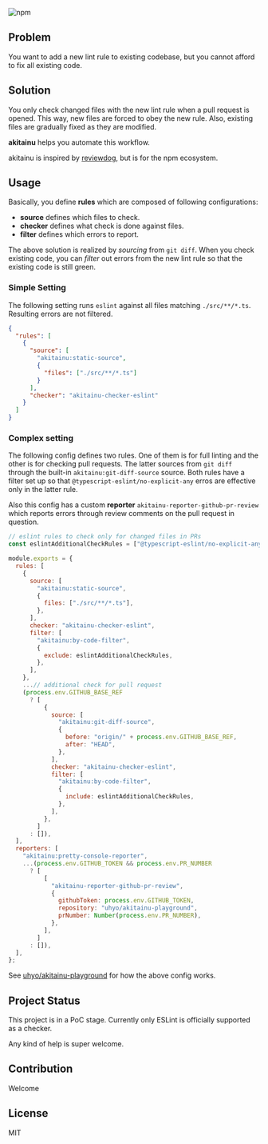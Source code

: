 ![npm](https://img.shields.io/npm/v/akitainu)

## Problem

You want to add a new lint rule to existing codebase, but you cannot afford to fix all existing code.

## Solution

You only check changed files with the new lint rule when a pull request is opened. This way, new files are forced to obey the new rule. Also, existing files are gradually fixed as they are modified.

**akitainu** helps you automate this workflow.

akitainu is inspired by [reviewdog](https://github.com/reviewdog/reviewdog), but is for the npm ecosystem.

## Usage

Basically, you define **rules** which are composed of following configurations:

- **source** defines which files to check.
- **checker** defines what check is done against files.
- **filter** defines which errors to report.

The above solution is realized by _sourcing_ from `git diff`. When you check existing code, you can _filter_ out errors from the new lint rule so that the existing code is still green.

### Simple Setting

The following setting runs `eslint` against all files matching `./src/**/*.ts`. Resulting errors are not filtered.

```json
{
  "rules": [
    {
      "source": [
        "akitainu:static-source",
        {
          "files": ["./src/**/*.ts"]
        }
      ],
      "checker": "akitainu-checker-eslint"
    }
  ]
}
```

### Complex setting

The following config defines two rules. One of them is for full linting and the other is for checking pull requests. The latter sources from `git diff` through the built-in `akitainu:git-diff-source` source. Both rules have a filter set up so that `@typescript-eslint/no-explicit-any` erros are effective only in the latter rule.

Also this config has a custom **reporter** `akitainu-reporter-github-pr-review` which reports errors through review comments on the pull request in question.

```js
// eslint rules to check only for changed files in PRs
const eslintAdditionalCheckRules = ["@typescript-eslint/no-explicit-any"];

module.exports = {
  rules: [
    {
      source: [
        "akitainu:static-source",
        {
          files: ["./src/**/*.ts"],
        },
      ],
      checker: "akitainu-checker-eslint",
      filter: [
        "akitainu:by-code-filter",
        {
          exclude: eslintAdditionalCheckRules,
        },
      ],
    },
    ...// additional check for pull request
    (process.env.GITHUB_BASE_REF
      ? [
          {
            source: [
              "akitainu:git-diff-source",
              {
                before: "origin/" + process.env.GITHUB_BASE_REF,
                after: "HEAD",
              },
            ],
            checker: "akitainu-checker-eslint",
            filter: [
              "akitainu:by-code-filter",
              {
                include: eslintAdditionalCheckRules,
              },
            ],
          },
        ]
      : []),
  ],
  reporters: [
    "akitainu:pretty-console-reporter",
    ...(process.env.GITHUB_TOKEN && process.env.PR_NUMBER
      ? [
          [
            "akitainu-reporter-github-pr-review",
            {
              githubToken: process.env.GITHUB_TOKEN,
              repository: "uhyo/akitainu-playground",
              prNumber: Number(process.env.PR_NUMBER),
            },
          ],
        ]
      : []),
  ],
};
```

See [uhyo/akitainu-playground](https://github.com/uhyo/akitainu-playground) for how the above config works.

## Project Status

This project is in a PoC stage. Currently only ESLint is officially supported as a checker.

Any kind of help is super welcome.

## Contribution

Welcome

## License

MIT
